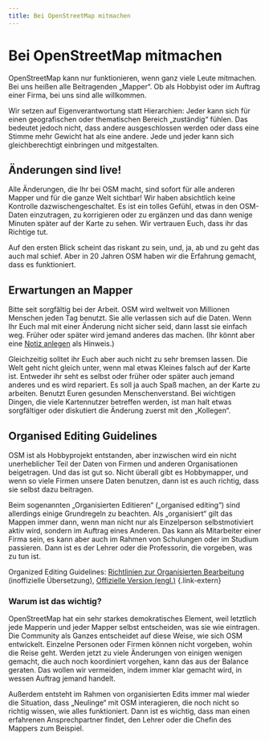 ```yaml
---
title: Bei OpenStreetMap mitmachen
---
```


# Bei OpenStreetMap mitmachen

OpenStreetMap kann nur funktionieren, wenn ganz viele Leute mitmachen. Bei
uns heißen alle Beitragenden „Mapper“. Ob als Hobbyist oder im Auftrag einer
Firma, bei uns sind alle willkommen.

Wir setzen auf Eigenverantwortung statt Hierarchien: Jeder kann sich für einen
geografischen oder thematischen Bereich „zuständig“ fühlen. Das bedeutet jedoch
nicht, dass andere ausgeschlossen werden oder dass eine Stimme mehr Gewicht hat
als eine andere. Jede und jeder kann sich gleichberechtigt einbringen und
mitgestalten.

## Änderungen sind live!

Alle Änderungen, die Ihr bei OSM macht, sind sofort für alle anderen Mapper und
für die ganze Welt sichtbar! Wir haben absichtlich keine Kontrolle
dazwischengeschaltet. Es ist ein tolles Gefühl, etwas in den OSM-Daten
einzutragen, zu korrigieren oder zu ergänzen und das dann wenige Minuten später
auf der Karte zu sehen. Wir vertrauen Euch, dass ihr das Richtige tut.

Auf den ersten Blick scheint das riskant zu sein, und, ja, ab und zu geht
das auch mal schief. Aber in 20 Jahren OSM haben wir die Erfahrung gemacht,
dass es funktioniert.

## Erwartungen an Mapper

Bitte seit sorgfältig bei der Arbeit. OSM wird weltweit von Millionen Menschen
jeden Tag benutzt. Sie alle verlassen sich auf die Daten. Wenn Ihr Euch mal mit
einer Änderung nicht sicher seid, dann lasst sie einfach weg. Früher oder
später wird jemand anderes das machen. (Ihr könnt aber eine [Notiz
anlegen](/beitragen/fehler-melden/) als Hinweis.)

Gleichzeitig solltet ihr Euch aber auch nicht zu sehr bremsen lassen. Die Welt
geht nicht gleich unter, wenn mal etwas Kleines falsch auf der Karte ist.
Entweder ihr seht es selbst oder früher oder später auch jemand anderes und es
wird repariert. Es soll ja auch Spaß machen, an der Karte zu arbeiten. Benutzt
Euren gesunden Menschenverstand. Bei wichtigen Dingen, die viele Kartennutzer
betreffen werden, ist man halt etwas sorgfältiger oder diskutiert die Änderung
zuerst mit den „Kollegen“.

## Organised Editing Guidelines

OSM ist als Hobbyprojekt entstanden, aber inzwischen wird ein nicht
unerheblicher Teil der Daten von Firmen und anderen Organisationen beigetragen.
Und das ist gut so. Nicht überall gibt es Hobbymapper, und wenn so viele Firmen
unsere Daten benutzen, dann ist es auch richtig, dass sie selbst dazu
beitragen.

Beim sogenannten „Organisierten Editieren“ („organised editing“) sind
allerdings einige Grundregeln zu beachten. Als „organisiert“ gilt das Mappen
immer dann, wenn man nicht nur als Einzelperson selbstmotiviert aktiv wird,
sondern im Auftrag eines Anderen. Das kann als Mitarbeiter einer Firma sein,
es kann aber auch im Rahmen von Schulungen oder im Studium passieren. Dann
ist es der Lehrer oder die Professorin, die vorgeben, was zu tun ist.

Organized Editing Guidelines:
[Richtlinien zur Organisierten Bearbeitung](https://wiki.openstreetmap.org/wiki/DE:Organised_Editing_Guidelines) (inoffizielle Übersetzung),
[Offizielle Version (engl.)](https://osmfoundation.org/wiki/Organised_Editing_Guidelines)
{.link-extern}

<div class="infobox">

### Warum ist das wichtig?

OpenStreetMap hat ein sehr starkes demokratisches Element, weil letztlich jede
Mapperin und jeder Mapper selbst entscheiden, was sie wie eintragen. Die
Community als Ganzes entscheidet auf diese Weise, wie sich OSM entwickelt.
Einzelne Personen oder Firmen können nicht vorgeben, wohin die Reise geht.
Werden jetzt zu viele Änderungen von einigen wenigen gemacht, die auch noch
koordiniert vorgehen, kann das aus der Balance geraten. Das wollen wir
vermeiden, indem immer klar gemacht wird, in wessen Auftrag jemand handelt.

Außerdem entsteht im Rahmen von organisierten Edits immer mal wieder die
Situation, dass „Neulinge“ mit OSM interagieren, die noch nicht so richtig
wissen, wie alles funktioniert. Dann ist es wichtig, dass man einen erfahrenen
Ansprechpartner findet, den Lehrer oder die Chefin des Mappers zum Beispiel.

</div>
